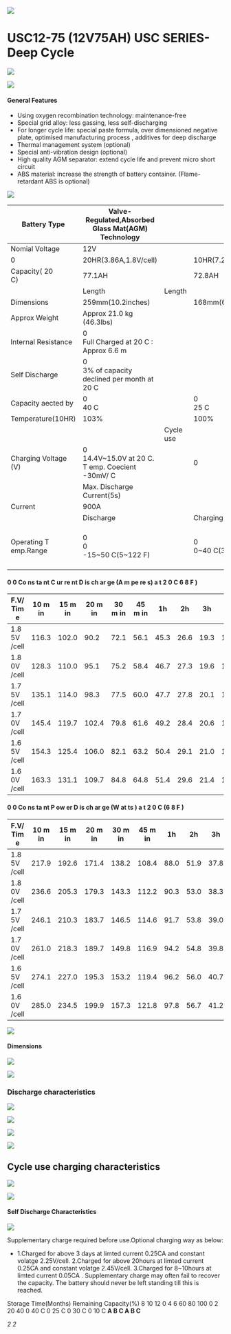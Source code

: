 ![](images/_page_0_Picture_0.jpeg)

# USC12-75 (12V75AH) USC SERIES-Deep Cycle

![](images/_page_0_Picture_2.jpeg)

![](images/_page_0_Picture_3.jpeg)

#### **General Features**

- Using oxygen recombination technology: maintenance-free
- Special grid alloy: less gassing, less self-discharging
- For longer cycle life: special paste formula, over dimensioned negative plate, optimised manufacturing process , additives for deep discharge
- Thermal management system (optional)
- Special anti-vibration design (optional)
- High quality AGM separator: extend cycle life and prevent micro short circuit
- ABS material: increase the strength of battery container. (Flame-retardant ABS is optional)

![](images/_page_0_Picture_12.jpeg)

| Battery Type          | Valve-Regulated,Absorbed<br>Glass Mat(AGM)<br>Technology |           |                       |                                                    |                             |                      |  |  |  |  |  |
|-----------------------|----------------------------------------------------------|-----------|-----------------------|----------------------------------------------------|-----------------------------|----------------------|--|--|--|--|--|
| Nomial Voltage        | 12V                                                      |           |                       |                                                    |                             |                      |  |  |  |  |  |
| 0                     | 20HR(3.86A,1.8V/cell)                                    |           | 10HR(7.28A,1.8V/cell) | 5HR(13.1A,1.75V/cell)                              |                             | 1HR(51.4A,1.6V/cell) |  |  |  |  |  |
| Capacity( 20<br>C)    | 77.1AH                                                   |           | 72.8AH                | 65.6AH                                             |                             | 51.4AH               |  |  |  |  |  |
|                       | Length                                                   | Length    |                       | Length                                             |                             | Length               |  |  |  |  |  |
| Dimensions            | 259mm(10.2inches)                                        |           | 168mm(6.61inches)     | 208mm(8.19inches)                                  |                             | 214mm(8.43inches)    |  |  |  |  |  |
| Approx Weight         | Approx 21.0 kg (46.3lbs)                                 |           |                       |                                                    |                             |                      |  |  |  |  |  |
| Internal Resistance   | 0<br>Full Charged at 20 C : Approx 6.6 m                 |           |                       |                                                    |                             |                      |  |  |  |  |  |
| Self Discharge        | 0<br>3% of capacity declined per month at 20 C           |           |                       |                                                    |                             |                      |  |  |  |  |  |
| Capacity aected by    | 0<br>40 C                                                |           | 0<br>25 C             | 0 0 C                                              |                             | 0<br>-15 C           |  |  |  |  |  |
| Temperature(10HR)     | 103%                                                     |           | 100%                  | 86%                                                |                             | 65%                  |  |  |  |  |  |
|                       |                                                          | Cycle use |                       | Float use                                          |                             |                      |  |  |  |  |  |
| Charging Voltage (V)  | 0<br>14.4V~15.0V at 20 C. T emp. Coecient -30mV/ C       |           | 0                     | 0<br>13.5V~13.8V at 20 C. T emp. Coecient -20mV/ C |                             | 0                    |  |  |  |  |  |
|                       | Max. Discharge Current(5s)                               |           |                       | Initial Charging Current                           |                             |                      |  |  |  |  |  |
| Current               | 900A                                                     |           |                       | Less than 22.5A                                    |                             |                      |  |  |  |  |  |
|                       | Discharge                                                |           | Charging              |                                                    | Storage                     |                      |  |  |  |  |  |
| Operating T emp.Range | 0<br>0<br>-15~50 C(5~122 F)                              |           | 0<br>0~40 C(32~104 F) | 0                                                  | 0<br>0<br>-15~40 C(5~104 F) |                      |  |  |  |  |  |

#### **0 0 Co ns ta nt C ur re nt D is ch ar ge (A m pe re s) a t 2 0 C 6 8 F )**

| F.V/ Tim e   | 10 m in | 15 m in | 20 m in | 30 m in | 45 m in | 1h   | 2h   | 3h   | 4h   | 5h   | 6h   | 8h   | 10 h | 20 h |
|--------------|---------|---------|---------|---------|---------|------|------|------|------|------|------|------|------|------|
| 1.8 5V /cell | 116.3   | 102.0   | 90.2    | 72.1    | 56.1    | 45.3 | 26.6 | 19.3 | 15.2 | 12.6 | 11.0 | 8.69 | 7.18 | 3.81 |
| 1.8 0V /cell | 128.3   | 110.0   | 95.1    | 75.2    | 58.4    | 46.7 | 27.3 | 19.6 | 15.5 | 12.9 | 11.2 | 8.83 | 7.28 | 3.86 |
| 1.7 5V /cell | 135.1   | 114.0   | 98.3    | 77.5    | 60.0    | 47.7 | 27.8 | 20.1 | 15.9 | 13.1 | 11.4 | 8.94 | 7.35 | 3.89 |
| 1.7 0V /cell | 145.4   | 119.7   | 102.4   | 79.8    | 61.6    | 49.2 | 28.4 | 20.6 | 16.2 | 13.4 | 11.5 | 9.05 | 7.42 | 3.92 |
| 1.6 5V /cell | 154.3   | 125.4   | 106.0   | 82.1    | 63.2    | 50.4 | 29.1 | 21.0 | 16.5 | 13.6 | 11.7 | 9.16 | 7.50 | 3.95 |
| 1.6 0V /cell | 163.3   | 131.1   | 109.7   | 84.8    | 64.8    | 51.4 | 29.6 | 21.4 | 16.7 | 13.8 | 11.9 | 9.27 | 7.55 | 3.98 |

#### **0 0 Co ns ta nt P ow er D is ch ar ge (W at ts ) a t 2 0 C (6 8 F )**

| F.V/ Tim e   | 10 m in | 15 m in | 20 m in | 30 m in | 45 m in | 1h   | 2h   | 3h   | 4h   | 5h   | 6h   | 8h   | 10 h | 20 h |
|--------------|---------|---------|---------|---------|---------|------|------|------|------|------|------|------|------|------|
| 1.8 5V /cell | 217.9   | 192.6   | 171.4   | 138.2   | 108.4   | 88.0 | 51.9 | 37.8 | 30.1 | 25.0 | 21.9 | 17.4 | 14.5 | 7.72 |
| 1.8 0V /cell | 236.6   | 205.3   | 179.3   | 143.3   | 112.2   | 90.3 | 53.0 | 38.3 | 30.4 | 25.4 | 22.2 | 17.6 | 14.6 | 7.79 |
| 1.7 5V /cell | 246.1   | 210.3   | 183.7   | 146.5   | 114.6   | 91.7 | 53.8 | 39.0 | 31.1 | 25.8 | 22.4 | 17.8 | 14.7 | 7.83 |
| 1.7 0V /cell | 261.0   | 218.3   | 189.7   | 149.8   | 116.9   | 94.2 | 54.8 | 39.8 | 31.5 | 26.1 | 22.7 | 17.9 | 14.8 | 7.86 |
| 1.6 5V /cell | 274.1   | 227.0   | 195.3   | 153.2   | 119.4   | 96.2 | 56.0 | 40.7 | 32.0 | 26.5 | 23.1 | 18.1 | 14.9 | 7.90 |
| 1.6 0V /cell | 285.0   | 234.5   | 199.9   | 157.3   | 121.8   | 97.8 | 56.7 | 41.2 | 32.4 | 26.9 | 23.3 | 18.3 | 15.0 | 7.92 |

![](images/_page_0_Picture_18.jpeg)

#### Dimensions

![](images/_page_1_Figure_1.jpeg)

![](images/_page_1_Figure_2.jpeg)

### Discharge characteristics

![](images/_page_1_Figure_4.jpeg)

![](images/_page_1_Figure_5.jpeg)

![](images/_page_1_Figure_6.jpeg)

![](images/_page_1_Figure_7.jpeg)

## Cycle use charging characteristics

![](images/_page_1_Figure_9.jpeg)

![](images/_page_1_Figure_10.jpeg)

#### Self Discharge Characteristics

![](images/_page_1_Figure_12.jpeg)

Supplementary charge required before use.Optional charging way as below:

- 1.Charged for above 3 days at limted current 0.25CA and constant volatge 2.25V/cell. 2.Charged for above 20hours at limted current 0.25CA and constant volatge 2.45V/cell. 3.Charged for 8~10hours at limted current 0.05CA .
Supplementary charge may often fail to recover the capacity. The battery should never be left standing till this is reached.

Storage Time(Months) Remaining Capacity(%) 8 10 12 0 4 6 60 80 100 0 2 20 40 0 40 C 0 25 C 0 30 C 0 10 C **A B C A B C**

*2 2*